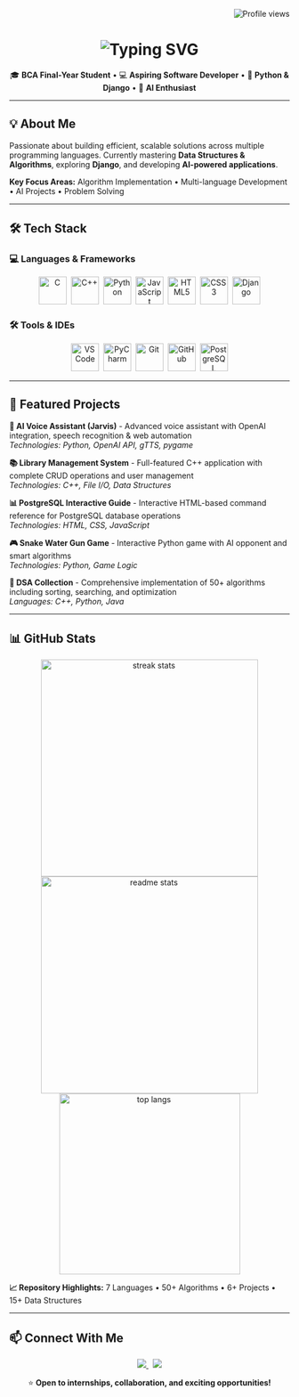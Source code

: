 <!-- Visitor Counter -->
<p align="right">
  <img src="https://komarev.com/ghpvc/?username=T-Saurav-25&style=flat-square&color=blue" alt="Profile views"/>
</p>

<h1 align="center">
  <img src="https://readme-typing-svg.herokuapp.com?font=Fira+Code&size=28&duration=4000&color=8B0000&center=true&vCenter=true&repeat=true&lines=Hey,+it's+Saurav+Thakur;Multi-Language+Developer;DSA+Enthusiast;AI+Project+Builder" alt="Typing SVG"/>
</h1>

<p align="center">
🎓 <b>BCA Final-Year Student</b> • 💻 <b>Aspiring Software Developer</b> • 🌱 <b>Python & Django</b> • 🤖 <b>AI Enthusiast</b>
</p>

---

## 💡 About Me
Passionate about building efficient, scalable solutions across multiple programming languages. Currently mastering **Data Structures & Algorithms**, exploring **Django**, and developing **AI-powered applications**.

**Key Focus Areas:** Algorithm Implementation • Multi-language Development • AI Projects • Problem Solving

---

## 🛠 Tech Stack

### 💻 Languages & Frameworks
<p align="center">
<img src="https://cdn.jsdelivr.net/gh/devicons/devicon/icons/c/c-original.svg" width="50" height="50" title="C"/>&nbsp;
<img src="https://cdn.jsdelivr.net/gh/devicons/devicon/icons/cplusplus/cplusplus-original.svg" width="50" height="50" title="C++"/>&nbsp;
<img src="https://cdn.jsdelivr.net/gh/devicons/devicon/icons/python/python-original.svg" width="50" height="50" title="Python"/>&nbsp;
<img src="https://cdn.jsdelivr.net/gh/devicons/devicon/icons/javascript/javascript-original.svg" width="50" height="50" title="JavaScript"/>&nbsp;
<img src="https://cdn.jsdelivr.net/gh/devicons/devicon/icons/html5/html5-original.svg" width="50" height="50" title="HTML5"/>&nbsp;
<img src="https://cdn.jsdelivr.net/gh/devicons/devicon/icons/css3/css3-original.svg" width="50" height="50" title="CSS3"/>&nbsp;
<img src="https://cdn.jsdelivr.net/gh/devicons/devicon/icons/django/django-plain.svg" width="50" height="50" title="Django"/>
</p>

### 🛠 Tools & IDEs
<p align="center">
<img src="https://cdn.jsdelivr.net/gh/devicons/devicon/icons/vscode/vscode-original.svg" width="50" height="50" title="VS Code"/>&nbsp;
<img src="https://cdn.jsdelivr.net/gh/devicons/devicon/icons/pycharm/pycharm-original.svg" width="50" height="50" title="PyCharm"/>&nbsp;
<img src="https://cdn.jsdelivr.net/gh/devicons/devicon/icons/git/git-original.svg" width="50" height="50" title="Git"/>&nbsp;
<img src="https://cdn.jsdelivr.net/gh/devicons/devicon/icons/github/github-original.svg" width="50" height="50" title="GitHub"/>&nbsp;
<img src="https://cdn.jsdelivr.net/gh/devicons/devicon/icons/postgresql/postgresql-original.svg" width="50" height="50" title="PostgreSQL"/>
</p>

---

## 🚀 Featured Projects

**🤖 AI Voice Assistant (Jarvis)** - Advanced voice assistant with OpenAI integration, speech recognition & web automation  
*Technologies: Python, OpenAI API, gTTS, pygame*

**📚 Library Management System** - Full-featured C++ application with complete CRUD operations and user management  
*Technologies: C++, File I/O, Data Structures*

**📊 PostgreSQL Interactive Guide** - Interactive HTML-based command reference for PostgreSQL database operations  
*Technologies: HTML, CSS, JavaScript*

**🎮 Snake Water Gun Game** - Interactive Python game with AI opponent and smart algorithms  
*Technologies: Python, Game Logic*

**🧮 DSA Collection** - Comprehensive implementation of 50+ algorithms including sorting, searching, and optimization  
*Languages: C++, Python, Java*

---

## 📊 GitHub Stats

<div align="center">
  <img width="390" src="https://github-readme-streak-stats-salesp07.vercel.app/?user=T-Saurav-25&theme=react&border_radius=10" alt="streak stats"/>
  <img width="390" src="https://github-readme-stats-salesp07.vercel.app/api?username=T-Saurav-25&show_icons=true&theme=react&rank_icon=github&border_radius=10" alt="readme stats" />
  <br/>
  <img width="325" src="https://github-readme-stats-salesp07.vercel.app/api/top-langs/?username=T-Saurav-25&langs_count=8&layout=compact&theme=react&border_radius=10" alt="top langs" />
</div>

**📈 Repository Highlights:** 7 Languages • 50+ Algorithms • 6+ Projects • 15+ Data Structures

---

## 📫 Connect With Me

<p align="center">
<a href="https://www.linkedin.com/in/saurav-thakur-099943375">
<img src="https://img.shields.io/badge/LinkedIn-0A66C2?style=for-the-badge&logo=linkedin&logoColor=white" />
</a>
&nbsp;
<a href="mailto:t.saurav3239@gmail.com">
<img src="https://img.shields.io/badge/Email-D14836?style=for-the-badge&logo=gmail&logoColor=white" />
</a>
</p>

<p align="center">
⭐️ <b>Open to internships, collaboration, and exciting opportunities!</b>
</p>
